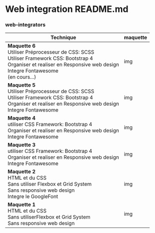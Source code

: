 # Web integration README.md
### web-integrators
| Technique                                                                                    | maquette |
|-------------------------------------------------------------------------------------------- | -------- |
| **Maquette 6** <br> Utiliser Préprocesseur de CSS: SCSS <br> Utiliser Framework CSS: Bootstrap 4 <br> Organiser et realiser en Responsive web design <br> Integre Fontawesome <br> (en cours...) | img |
| **Maquette 5** <br> Utiliser Préprocesseur de CSS: SCSS <br> Utiliser Framework CSS: Bootstrap 4 <br> Organiser et realiser en Responsive web design <br> Integre Fontawesome | img |
| **Maquette 4** <br> utiliser CSS Framework: Bootstrap 4 <br> Organiser et realiser en Responsive web design <br> Integre Fontawesome | img |
| **Maquette 3** <br> utiliser CSS Framework: Bootstrap 4 <br> Organiser et realiser en Responsive web design <br> Integre Fontawesome | img |
| **Maquette 2** <br> HTML et du CSS <br> Sans utiliser Flexbox et Grid System <br> Sans responsive web design <br> Integre le GoogleFont | img |
| **Maquette 1** <br> HTML et du CSS <br> Sans utiliserFlexbox et Grid System <br> Sans responsive web design |    img      |